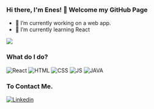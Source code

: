 ### Hi there, I'm Enes! 👋 Welcome my GitHub Page

- 🔭 I’m currently working on a web app. 
- 🌱 I’m currently learning React
<img src="https://github-readme-stats.vercel.app/api?username=mnsozcelik&&show_icons=true&title_color=40E0D0&icon_color=40E0D0&text_color=ffffff&bg_color=054041">

### What do I do?
<img alt="React" src="https://img.shields.io/badge/React-61DAFB?logo=react&logoColor=black&style=for-the-badge" />  <img alt="HTML" src="https://img.shields.io/badge/HTML-E34F26?logo=html5&logoColor=white&style=for-the-badge" /> <img alt="CSS" src="https://img.shields.io/badge/CSS-1572B6?logo=css3&logoColor=white&style=for-the-badge" /> <img alt="JS" src="https://img.shields.io/badge/JavaScript-F7DF1E?logo=javascript&logoColor=black&style=for-the-badge" /> <img alt="JAVA" src="https://img.shields.io/badge/JAVA-007396?logo=java&logoColor=white&style=for-the-badge" /> 

### To Contact Me.
<a href="https://www.linkedin.com/in/mnsozcelik/">
  <img
    alt="Linkedin"
    src="https://img.shields.io/badge/linkedin-0077B5?logo=linkedin&logoColor=white&style=for-the-badge"
  />
</a>


<!--
**mnsozcelik/mnsozcelik** is a ✨ _special_ ✨ repository because its `README.md` (this file) appears on your GitHub profile.
<!-- 
- 👯 I’m looking to collaborate on ...
- 🤔 I’m looking for help with ...
- 💬 Ask me about ...
- 📫 How to reach me: ...
- 😄 Pronouns: ...
- ⚡ Fun fact: ...
--> 
